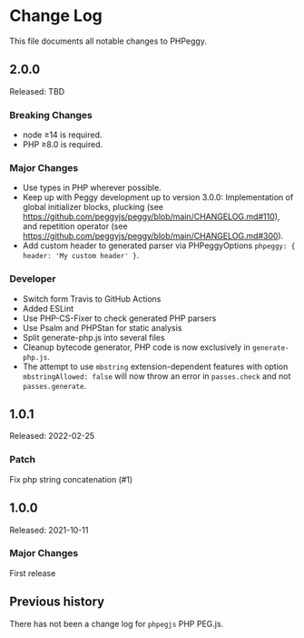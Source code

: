 Change Log
==========

This file documents all notable changes to PHPeggy.

2.0.0
-----

Released: TBD

### Breaking Changes

- node ≥14 is required.
- PHP ≥8.0 is required.

### Major Changes

- Use types in PHP wherever possible.
- Keep up with Peggy development up to version 3.0.0:
  Implementation of global initializer blocks, plucking (see https://github.com/peggyjs/peggy/blob/main/CHANGELOG.md#110), and repetition operator (see https://github.com/peggyjs/peggy/blob/main/CHANGELOG.md#300).
- Add custom header to generated parser via PHPeggyOptions `phpeggy: { header: 'My custom header' }`.

### Developer

- Switch form Travis to GitHub Actions
- Added ESLint
- Use PHP-CS-Fixer to check generated PHP parsers
- Use Psalm and PHPStan for static analysis
- Split generate-php.js into several files
- Cleanup bytecode generator, PHP code is now exclusively in `generate-php.js`.
- The attempt to use `mbstring` extension-dependent features with option `mbstringAllowed: false`
  will now throw an error in `passes.check` and not `passes.generate`.

1.0.1
-----

Released: 2022-02-25

### Patch

Fix php string concatenation (#1)

1.0.0
-----

Released: 2021-10-11

### Major Changes

First release

## Previous history

There has not been a change log for `phpegjs` PHP PEG.js.
